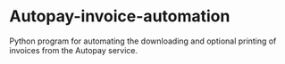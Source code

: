# Autopay-invoice-automation
Python program for automating the downloading and optional printing of invoices from the Autopay service.
